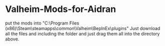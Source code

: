 # Valheim-Mods-for-Aidran
put the mods into "C:\Program Files (x86)\Steam\steamapps\common\Valheim\BepInEx\plugins"
Just download all the files and including the folder and just drag them all into the directory above.
